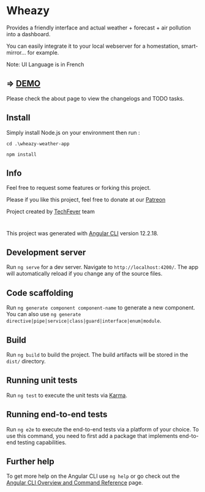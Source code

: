 # Wheazy

Provides a friendly interface and actual weather + forecast + air pollution into a dashboard.

You can easily integrate it to your local webserver for a homestation, smart-mirror... for example. 

Note: UI Language is in French

## => [DEMO](https://wheazy.web.app/main)

Please check the about page to view the changelogs and TODO tasks.

## Install

Simply install Node.js on your environment then run :

`cd .\wheazy-weather-app`

`npm install`

## Info

Feel free to request some features or forking this project.

Please if you like this project, feel free to donate at our [Patreon](https://patreon.com/techfever)

Project created by [TechFever](https://techfever.dev/) team

#

This project was generated with [Angular CLI](https://github.com/angular/angular-cli) version 12.2.18.

## Development server

Run `ng serve` for a dev server. Navigate to `http://localhost:4200/`. The app will automatically reload if you change any of the source files.

## Code scaffolding

Run `ng generate component component-name` to generate a new component. You can also use `ng generate directive|pipe|service|class|guard|interface|enum|module`.

## Build

Run `ng build` to build the project. The build artifacts will be stored in the `dist/` directory.

## Running unit tests

Run `ng test` to execute the unit tests via [Karma](https://karma-runner.github.io).

## Running end-to-end tests

Run `ng e2e` to execute the end-to-end tests via a platform of your choice. To use this command, you need to first add a package that implements end-to-end testing capabilities.

## Further help

To get more help on the Angular CLI use `ng help` or go check out the [Angular CLI Overview and Command Reference](https://angular.io/cli) page.
